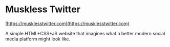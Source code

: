 # Muskless Twitter

[https://musklesstwitter.com](https://musklesstwitter.com)

A simple HTML+CSS+JS website that imagines what a better modern social media platform might look like.
